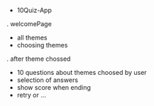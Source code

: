 * 10Quiz-App

. welcomePage
- all themes
- choosing themes

. after theme chossed
- 10 questions about themes choosed by user
- selection of answers
- show score when ending
- retry or ...
